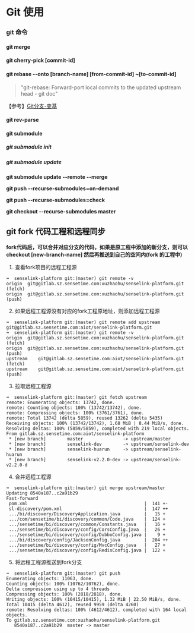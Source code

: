 # Git 使用

### git 命令

#### git merge

#### git cherry-pick [commit-id]

#### git rebase --onto [branch-name] [from-commit-id] ~[to-commit-id]

> "git-rebase: Forward-port local commits to the updated upstream head - git doc"


【参考】[Git分支-变基](https://git-scm.com/book/zh/v2/Git-%E5%88%86%E6%94%AF-%E5%8F%98%E5%9F%BA)

#### git rev-parse

#### git submodule

##### git submodule init
##### git submodule update
**git submodule update --remote --merge**

**git push --recurse-submodules=on-demand**

**git push --recurse-submodules=check**

**git checkout --recurse-submodules master**


## git fork 代码工程和远程同步

__fork代码后，可以合并对应分支的代码，如果是原工程中添加的新分支，则可以checkout [new-branch-name] 然后再推送到自己的空间内(fork 的工程中)__

1. 查看fork项目的远程工程源
```
➜  senselink-platform git:(master) git remote -v
origin  git@gitlab.sz.sensetime.com:xuzhaohu/senselink-platform.git (fetch)
origin  git@gitlab.sz.sensetime.com:xuzhaohu/senselink-platform.git (push)
```
2. 如果远程工程源没有对应的fork工程原地址，则添加远程工程源
```
➜  senselink-platform git:(master) git remote add upstream git@gitlab.sz.sensetime.com:aiot/senselink-platform.git
➜  senselink-platform git:(master) git remote -v
origin  git@gitlab.sz.sensetime.com:xuzhaohu/senselink-platform.git (fetch)
origin  git@gitlab.sz.sensetime.com:xuzhaohu/senselink-platform.git (push)
upstream    git@gitlab.sz.sensetime.com:aiot/senselink-platform.git (fetch)
upstream    git@gitlab.sz.sensetime.com:aiot/senselink-platform.git (push)
```
3. 拉取远程工程源
```
➜  senselink-platform git:(master) git fetch upstream
remote: Enumerating objects: 13742, done.
remote: Counting objects: 100% (13742/13742), done.
remote: Compressing objects: 100% (3761/3761), done.
remote: Total 13742 (delta 5859), reused 13262 (delta 5435)
Receiving objects: 100% (13742/13742), 1.68 MiB | 8.44 MiB/s, done.
Resolving deltas: 100% (5859/5859), completed with 219 local objects.
From gitlab.sz.sensetime.com:aiot/senselink-platform
 * [new branch]        master               -> upstream/master
 * [new branch]        senselink-dev        -> upstream/senselink-dev
 * [new branch]        senselink-huarun     -> upstream/senselink-huarun
 * [new branch]        senselink-v2.2.0-dev -> upstream/senselink-v2.2.0-d
```
4. 合并远程工程源
```
➜  senselink-platform git:(master) git merge upstream/master
Updating 8540a187..c2a91b29
Fast-forward
 pom.xml                                            |  141 +-
 sl-discovery/pom.xml                               |  147 ++
 .../bi/discovery/DiscoveryApplication.java         |   15 +
 .../com/sensetime/bi/discovery/common/Code.java    |  124 +
 .../sensetime/bi/discovery/common/Constants.java   |   16 +
 .../sensetime/bi/discovery/config/CorsConfig.java  |   26 +
 .../sensetime/bi/discovery/config/DubboConfig.java |    9 +
 .../bi/discovery/config/JacksonConfig.java         |  204 ++
 .../sensetime/bi/discovery/config/MvcConfig.java   |   27 +
 .../sensetime/bi/discovery/config/RedisConfig.java |  122 +
```
5. 将远程工程源推送到fork分支
```
➜  senselink-platform git:(master) git push
Enumerating objects: 11063, done.
Counting objects: 100% (10762/10762), done.
Delta compression using up to 4 threads
Compressing objects: 100% (2818/2818), done.
Writing objects: 100% (10415/10415), 1.32 MiB | 22.50 MiB/s, done.
Total 10415 (delta 4612), reused 9959 (delta 4260)
remote: Resolving deltas: 100% (4612/4612), completed with 164 local objects.
To gitlab.sz.sensetime.com:xuzhaohu/senselink-platform.git
   8540a187..c2a91b29  master -> master
```
